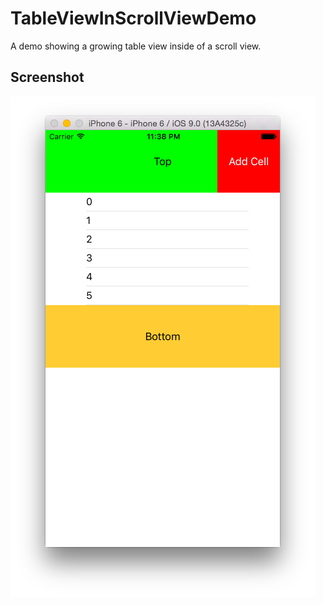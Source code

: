 # TableViewInScrollViewDemo
A demo showing a growing table view inside of a scroll view.

## Screenshot
![](screenshot.png)
